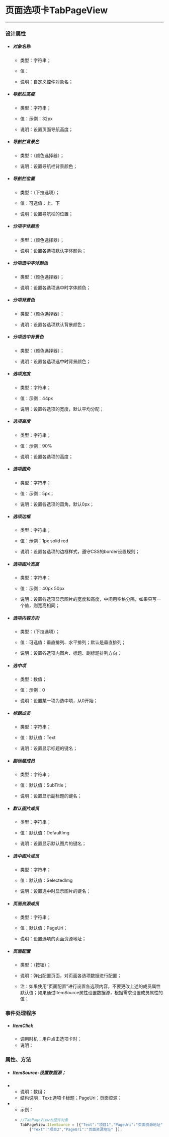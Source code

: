 # 页面选项卡TabPageView

---

### 设计属性

* ##### 对象名称

  * 类型：字符串；

  * 值：

  * 说明：自定义控件对象名；
* ##### 导航栏高度

  * 类型：字符串；

  * 值：示例：32px

  * 说明：设置页面导航高度；
* ##### 导航栏背景色

  * 类型：（颜色选择器）；

  * 说明：设置导航栏背景颜色；
* ##### 导航栏位置

  * 类型：（下拉选项）；

  * 值：可选值：上、下

  * 说明：设置导航栏的位置；
* ##### 分项字体颜色

  * 类型：（颜色选择器）；

  * 说明：设置各选项默认字体颜色；
* ##### 分项选中字体颜色

  * 类型：（颜色选择器）；

  * 说明：设置各选项选中时字体颜色；
* ##### 分项背景色

  * 类型：（颜色选择器）；

  * 说明：设置各选项默认背景颜色；
* ##### 分项选中背景色

  * 类型：（颜色选择器）；

  * 说明：设置各选项选中时背景颜色；
* ##### 选项宽度

  * 类型：字符串；

  * 值：示例：44px

  * 说明：设置各选项的宽度，默认平均分配；
* ##### 选项高度

  * 类型：字符串；

  * 值：示例：90%

  * 说明：设置各选项的高度；
* ##### 选项圆角

  * 类型：字符串；

  * 值：示例：5px；

  * 说明：设置各选项的圆角，默认0px；
* ##### 选项边框

  * 类型：字符串；

  * 值：示例：1px solid red

  * 说明：设置各选项的边框样式，遵守CSS的border设置规则；
* ##### 选项图片宽高

  * 类型：字符串；

  * 值：示例：40px 50px

  * 说明：设置各选项显示图片的宽度和高度，中间用空格分隔，如果只写一个值，则宽高相同；
* ##### 选项内容方向

  * 类型：（下拉选项）；

  * 值：可选值：垂直排列、水平排列；默认是垂直排列；

  * 说明：设置各选项内图片、标题、副标题排列方向；
* ##### 选中项

  * 类型：数值；

  * 值：示例：0

  * 说明：设置某一项为选中项，从0开始；
* ##### 标题成员

  * 类型：字符串；

  * 值：默认值：Text

  * 说明：设置显示标题的键名；
* ##### 副标题成员

  * 类型：字符串；

  * 值：默认值：SubTitle；

  * 说明：设置显示副标题的键名；
* ##### 默认图片成员

  * 类型：字符串；

  * 值：默认值：DefaultImg

  * 说明：设置显示默认图片的键名；
* ##### 选中图片成员

  * 类型：字符串；

  * 值：默认值：SelectedImg

  * 说明：设置选中时显示图片的键名；
* ##### 页面资源成员

  * 类型：字符串；

  * 值：默认值：PageUri；

  * 说明：设置选项的页面资源地址；
* ##### 页面配置

  * 类型：（按钮）；

  * 说明：弹出配置页面，对页面各选项数据进行配置；

  * 注：如果使用“页面配置”进行设置各选项内容，不要更改上述的成员属性默认值；如果通过ItemSource属性设置数据源，根据需求设置成员属性的值；

### 事件处理程序

* ##### ItemClick

  * 调用时机：用户点击选项卡时；
  * 说明：

### 属性、方法

* ##### ItemSource-设置数据源；
* * 说明：数组；
  * 结构说明：Text:选项卡标题；PageUri：页面资源；
* * 示例：
  * ```js
    //TabPageView为控件对象
    TabPageView.ItemSource = [{"Text":"项目1","PageUri":"页面资源地址" },
        {"Text":"项目2","PageUri":"页面资源地址" }];
    ```



